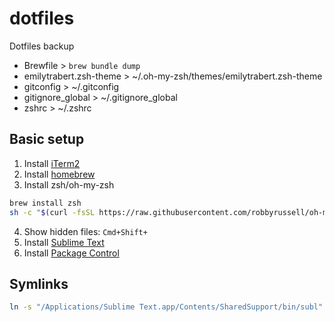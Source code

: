 # dotfiles
Dotfiles backup

* Brewfile > `brew bundle dump`
* emilytrabert.zsh-theme > ~/.oh-my-zsh/themes/emilytrabert.zsh-theme
* gitconfig > ~/.gitconfig
* gitignore_global > ~/.gitignore_global
* zshrc > ~/.zshrc

## Basic setup

1. Install [iTerm2](https://iterm2.com/)
2. Install [homebrew](https://brew.sh/)
3. Install zsh/oh-my-zsh
```bash
brew install zsh
sh -c "$(curl -fsSL https://raw.githubusercontent.com/robbyrussell/oh-my-zsh/master/tools/install.sh)"
```
4. Show hidden files: `Cmd+Shift+`
5. Install [Sublime Text](https://www.sublimetext.com/download)
6. Install [Package Control](https://packagecontrol.io/installation)

## Symlinks

```bash
ln -s "/Applications/Sublime Text.app/Contents/SharedSupport/bin/subl" /usr/local/bin/subl
```
